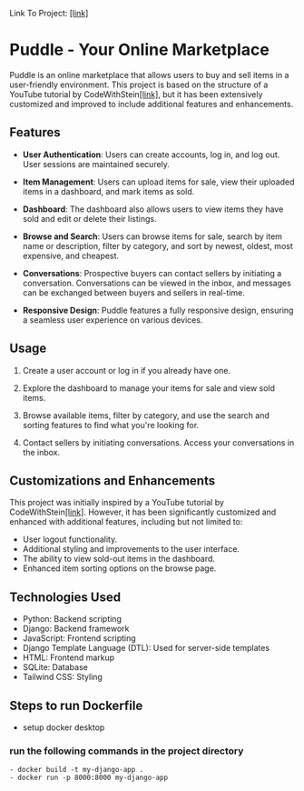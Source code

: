 Link To Project: [\[link\]](https://yatridholakia.pythonanywhere.com/)

# Puddle - Your Online Marketplace

Puddle is an online marketplace that allows users to buy and sell items in a user-friendly environment. This project is based on the structure of a YouTube tutorial by CodeWithStein[\[link\]](https://www.youtube.com/watch?v=ZxMB6Njs3ck), but it has been extensively customized and improved to include additional features and enhancements.

## Features

- **User Authentication**: Users can create accounts, log in, and log out. User sessions are maintained securely.

- **Item Management**: Users can upload items for sale, view their uploaded items in a dashboard, and mark items as sold.

- **Dashboard**: The dashboard also allows users to view items they have sold and edit or delete their listings.

- **Browse and Search**: Users can browse items for sale, search by item name or description, filter by category, and sort by newest, oldest, most expensive, and cheapest.

- **Conversations**: Prospective buyers can contact sellers by initiating a conversation. Conversations can be viewed in the inbox, and messages can be exchanged between buyers and sellers in real-time.

- **Responsive Design**: Puddle features a fully responsive design, ensuring a seamless user experience on various devices.

## Usage

1.  Create a user account or log in if you already have one.
    
2.  Explore the dashboard to manage your items for sale and view sold items.
    
3.  Browse available items, filter by category, and use the search and sorting features to find what you're looking for.
    
4.  Contact sellers by initiating conversations. Access your conversations in the inbox.
    

## Customizations and Enhancements

This project was initially inspired by a YouTube tutorial by CodeWithStein[\[link\]](https://www.youtube.com/watch?v=ZxMB6Njs3ck). However, it has been significantly customized and enhanced with additional features, including but not limited to:

-   User logout functionality.
-   Additional styling and improvements to the user interface.
-   The ability to view sold-out items in the dashboard.
-   Enhanced item sorting options on the browse page.

## Technologies Used

- Python: Backend scripting  
- Django: Backend framework
- JavaScript: Frontend scripting 
- Django Template Language (DTL): Used for server-side templates 
- HTML: Frontend markup
- SQLite: Database
- Tailwind CSS: Styling


## Steps to run Dockerfile
- setup docker desktop
### run the following commands in the project directory
    - docker build -t my-django-app .
    - docker run -p 8000:8000 my-django-app
